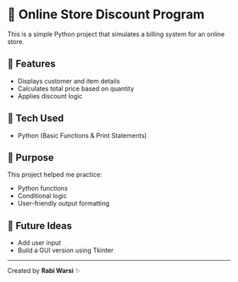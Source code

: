 # 🛒 Online Store Discount Program

This is a simple Python project that simulates a billing system for an online store.

## 🔹 Features
- Displays customer and item details
- Calculates total price based on quantity
- Applies discount logic

## 🔹 Tech Used
- Python (Basic Functions & Print Statements)

## 🔹 Purpose
This project helped me practice:
- Python functions
- Conditional logic
- User-friendly output formatting

## 🔹 Future Ideas
- Add user input
- Build a GUI version using Tkinter

---

Created by **Rabi Warsi** ✨
